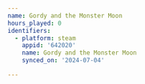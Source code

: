 ```yaml
---
name: Gordy and the Monster Moon
hours_played: 0
identifiers:
  - platform: steam
    appid: '642020'
    name: Gordy and the Monster Moon
    synced_on: '2024-07-04'

---
```

